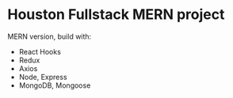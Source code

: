 # Houston Fullstack MERN project

MERN version, build with:

- React Hooks
- Redux
- Axios
- Node, Express
- MongoDB, Mongoose
